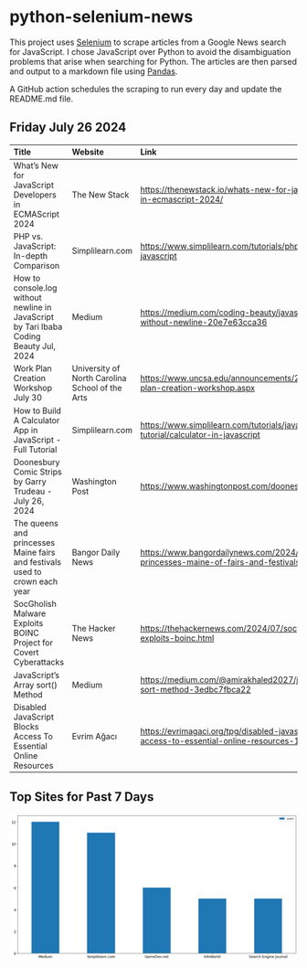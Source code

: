 # python-selenium-news

This project uses [Selenium](https://www.seleniumhq.org/) to scrape articles from a Google News search for JavaScript.
I chose JavaScript over Python to avoid the disambiguation problems that arise when searching for Python.
The articles are then parsed and output to a markdown file using [Pandas](https://pandas.pydata.org/).

A GitHub action schedules the scraping to run every day and update the README.md file.

## Friday July 26 2024


| Title                                                                                     | Website                                         | Link                                                                                                       |
|:------------------------------------------------------------------------------------------|:------------------------------------------------|:-----------------------------------------------------------------------------------------------------------|
| What’s New for JavaScript Developers in ECMAScript 2024                                   | The New Stack                                   | https://thenewstack.io/whats-new-for-javascript-developers-in-ecmascript-2024/                             |
| PHP vs. JavaScript: In-depth Comparison                                                   | Simplilearn.com                                 | https://www.simplilearn.com/tutorials/php-tutorial/php-vs-javascript                                       |
| How to console.log without newline in JavaScript  by Tari Ibaba  Coding Beauty  Jul, 2024 | Medium                                          | https://medium.com/coding-beauty/javascript-console-log-without-newline-20e7e63cca36                       |
| Work Plan Creation Workshop July 30                                                       | University of North Carolina School of the Arts | https://www.uncsa.edu/announcements/20240725-hr-work-plan-creation-workshop.aspx                           |
| How to Build A Calculator App in JavaScript - Full Tutorial                               | Simplilearn.com                                 | https://www.simplilearn.com/tutorials/javascript-tutorial/calculator-in-javascript                         |
| Doonesbury Comic Strips by Garry Trudeau - July 26, 2024                                  | Washington Post                                 | https://www.washingtonpost.com/doonesbury/                                                                 |
| The queens and princesses Maine fairs and festivals used to crown each year               | Bangor Daily News                               | https://www.bangordailynews.com/2024/07/21/news/queens-princesses-maine-of-fairs-and-festivals-joam40zk0w/ |
| SocGholish Malware Exploits BOINC Project for Covert Cyberattacks                         | The Hacker News                                 | https://thehackernews.com/2024/07/socgholish-malware-exploits-boinc.html                                   |
| JavaScript’s Array sort() Method                                                          | Medium                                          | https://medium.com/@amirakhaled2027/javascripts-array-sort-method-3edbc7fbca22                             |
| Disabled JavaScript Blocks Access To Essential Online Resources                           | Evrim Ağacı                                     | https://evrimagaci.org/tpg/disabled-javascript-blocks-access-to-essential-online-resources-1594            |
## Top Sites for Past 7 Days

![Graph of Top Sites](https://raw.githubusercontent.com/dan-mba/python-selenium-news/main/last-week.png)
